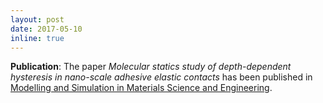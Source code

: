 ```yaml
---
layout: post
date: 2017-05-10
inline: true
---
```


**Publication**: The paper *Molecular statics study of depth-dependent hysteresis in nano-scale adhesive elastic contacts* has been published in [Modelling and Simulation in Materials Science and Engineering](https://iopscience.iop.org/article/10.1088/1361-651X/aa6ef8/meta).